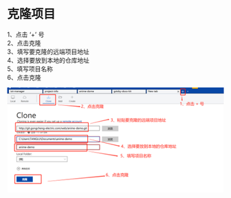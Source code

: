 # 克隆项目

1、点击 ‘+’ 号  
2、点击克隆  
3、填写要克隆的远端项目地址  
4、选择要放到本地的仓库地址  
5、填写项目名称  
6、点击克隆  

![](./img/sourcetree/stree_18.jpg)  




 


